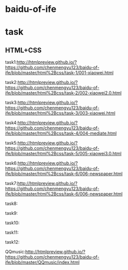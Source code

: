# baidu-of-ife
task
=======================================================
## HTML+CSS
task1:http://htmlpreview.github.io/?https://github.com/chenmengyu123/baidu-of-ife/blob/master/html%2Bcss/task-1/001-xiaowei.html

task2:http://htmlpreview.github.io/?https://github.com/chenmengyu123/baidu-of-ife/blob/master/html%2Bcss/task-2/002-xiaowei2.0.html

task3:http://htmlpreview.github.io/?https://github.com/chenmengyu123/baidu-of-ife/blob/master/html%2Bcss/task-3/003-xiaowei.html

task4:http://htmlpreview.github.io/?https://github.com/chenmengyu123/baidu-of-ife/blob/master/html%2Bcss/task-4/004-mediate.html

task5:http://htmlpreview.github.io/?https://github.com/chenmengyu123/baidu-of-ife/blob/master/html%2Bcss/task-5/005-xiaowei3.0.html

task6:http://htmlpreview.github.io/?https://github.com/chenmengyu123/baidu-of-ife/blob/master/html%2Bcss/task-6/006-newspaper.html

task7:http://htmlpreview.github.io/?https://github.com/chenmengyu123/baidu-of-ife/blob/master/html%2Bcss/task-6/006-newspaper.html

task8:

task9:

task10:

task11:

task12:

QQmusic:http://htmlpreview.github.io/?https://github.com/chenmengyu123/baidu-of-ife/blob/master/QQmusic/index.html
